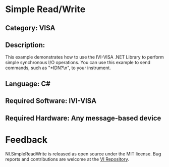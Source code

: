# Simple Read/Write  

## Category: VISA  

## Description:

This example demonstrates how to use the IVI-VISA .NET Library to 
perform simple synchronous I/O operations.  You can use this example 
to send commands, such as "*IDN?\n", to your instrument.  

## Language: C#  

## Required Software: IVI-VISA  

## Required Hardware: Any message-based device

# Feedback

NI.SimpleReadWrite is released as open source under the MIT license.
Bug reports and contributions are welcome at the [VI Repository].

[VI Repository]: https://www.github.com/atecoder/ds.vi.ivi
